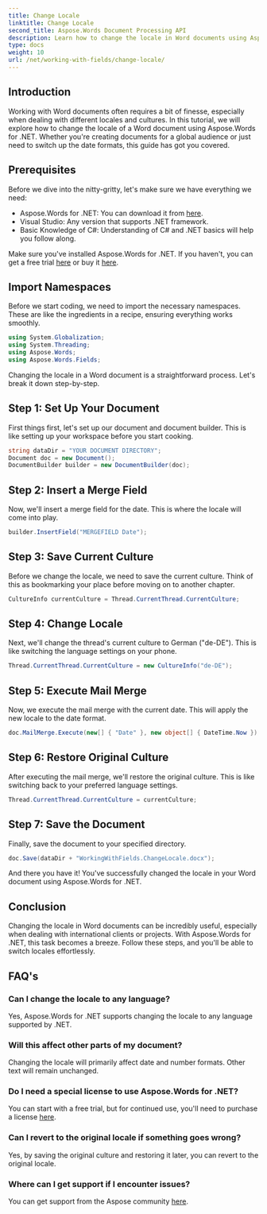 ```yaml
---
title: Change Locale
linktitle: Change Locale
second_title: Aspose.Words Document Processing API
description: Learn how to change the locale in Word documents using Aspose.Words for .NET with this guide. Perfect for handling international clients and projects.
type: docs
weight: 10
url: /net/working-with-fields/change-locale/
---
```

## Introduction

Working with Word documents often requires a bit of finesse, especially when dealing with different locales and cultures. In this tutorial, we will explore how to change the locale of a Word document using Aspose.Words for .NET. Whether you're creating documents for a global audience or just need to switch up the date formats, this guide has got you covered.

## Prerequisites

Before we dive into the nitty-gritty, let's make sure we have everything we need:

- Aspose.Words for .NET: You can download it from [here](https://releases.aspose.com/words/net/).
- Visual Studio: Any version that supports .NET framework.
- Basic Knowledge of C#: Understanding of C# and .NET basics will help you follow along.

Make sure you've installed Aspose.Words for .NET. If you haven't, you can get a free trial [here](https://releases.aspose.com/) or buy it [here](https://purchase.aspose.com/buy).

## Import Namespaces

Before we start coding, we need to import the necessary namespaces. These are like the ingredients in a recipe, ensuring everything works smoothly.

```csharp
using System.Globalization;
using System.Threading;
using Aspose.Words;
using Aspose.Words.Fields;
```

Changing the locale in a Word document is a straightforward process. Let's break it down step-by-step.

## Step 1: Set Up Your Document

First things first, let's set up our document and document builder. This is like setting up your workspace before you start cooking.

```csharp
string dataDir = "YOUR DOCUMENT DIRECTORY";
Document doc = new Document();
DocumentBuilder builder = new DocumentBuilder(doc);
```

## Step 2: Insert a Merge Field

Now, we'll insert a merge field for the date. This is where the locale will come into play.

```csharp
builder.InsertField("MERGEFIELD Date");
```

## Step 3: Save Current Culture

Before we change the locale, we need to save the current culture. Think of this as bookmarking your place before moving on to another chapter.

```csharp
CultureInfo currentCulture = Thread.CurrentThread.CurrentCulture;
```

## Step 4: Change Locale

Next, we'll change the thread's current culture to German ("de-DE"). This is like switching the language settings on your phone.

```csharp
Thread.CurrentThread.CurrentCulture = new CultureInfo("de-DE");
```

## Step 5: Execute Mail Merge

Now, we execute the mail merge with the current date. This will apply the new locale to the date format.

```csharp
doc.MailMerge.Execute(new[] { "Date" }, new object[] { DateTime.Now });
```

## Step 6: Restore Original Culture

After executing the mail merge, we'll restore the original culture. This is like switching back to your preferred language settings.

```csharp
Thread.CurrentThread.CurrentCulture = currentCulture;
```

## Step 7: Save the Document

Finally, save the document to your specified directory.

```csharp
doc.Save(dataDir + "WorkingWithFields.ChangeLocale.docx");
```

And there you have it! You've successfully changed the locale in your Word document using Aspose.Words for .NET.

## Conclusion

Changing the locale in Word documents can be incredibly useful, especially when dealing with international clients or projects. With Aspose.Words for .NET, this task becomes a breeze. Follow these steps, and you'll be able to switch locales effortlessly.

## FAQ's

### Can I change the locale to any language?
Yes, Aspose.Words for .NET supports changing the locale to any language supported by .NET.

### Will this affect other parts of my document?
Changing the locale will primarily affect date and number formats. Other text will remain unchanged.

### Do I need a special license to use Aspose.Words for .NET?
You can start with a free trial, but for continued use, you'll need to purchase a license [here](https://purchase.aspose.com/buy).

### Can I revert to the original locale if something goes wrong?
Yes, by saving the original culture and restoring it later, you can revert to the original locale.

### Where can I get support if I encounter issues?
You can get support from the Aspose community [here](https://forum.aspose.com/c/words/8).
